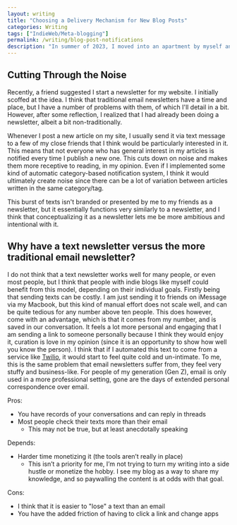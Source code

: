 ```yaml
---
layout: writing
title: "Choosing a Delivery Mechanism for New Blog Posts"
categories: Writing
tags: ["IndieWeb/Meta-blogging"]
permalink: /writing/blog-post-notifications
description: "In summer of 2023, I moved into an apartment by myself and started living alone for the first time in my life. These are my reflections and lessons learned from the first month of living alone about the pros and cons of living alone."
---
```


## Cutting Through the Noise
Recently, a friend suggested I start a newsletter for my website. I initially scoffed at the idea. I think that traditional email newsletters have a time and place, but I have a number of problems with them, of which I'll detail in a bit. However, after some reflection, I realized that I had already been doing a newsletter, albeit a bit non-traditionally.

Whenever I post a new article on my site, I usually send it via text message to a few of my close friends that I think would be particularly interested in it. This means that not everyone who has general interest in my articles is notified every time I publish a new one. This cuts down on noise and makes them more receptive to reading, in my opinion. Even if I implemented some kind of automatic category-based notification system, I think it would ultimately create noise since there can be a lot of variation between articles written in the same category/tag.

This burst of texts isn't branded or presented by me to my friends as a newsletter, but it essentially functions very similarly to a newsletter, and I think that conceptualizing it as a newsletter lets me be more ambitious and intentional with it.

## Why have a text newsletter versus the more traditional email newsletter?
I do not think that a text newsletter works well for many people, or even most people, but I think that people with indie blogs like myself could benefit from this model, depending on their individual goals. Firstly being that sending texts can be costly. I am just sending it to friends on iMessage via my Macbook, but this kind of manual effort does not scale well, and can be quite tedious for any number above ten people. This does however, come with an advantage, which is that it comes from my number, and is saved in our conversation. It feels a lot more personal and engaging that I am sending a link to someone personally because I think they would enjoy it, curation is love in my opinion (since it is an opportunity to show how well you know the person). I think that if I automated this text to come from a service like [Twilio](https://www.twilio.com/en-us), it would start to feel quite cold and un-intimate. To me, this is the same problem that email newsletters suffer from, they feel very stuffy and business-like. For people of my generation (Gen Z), email is only used in a more professional setting, gone are the days of extended personal correspondence over email.

Pros:
* You have records of your conversations and can reply in threads
* Most people check their texts more than their email
    * This may not be true, but at least anecdotally speaking

Depends:
* Harder time monetizing it (the tools aren’t really in place)
    * This isn’t a priority for me, I’m not trying to turn my writing into a side hustle or monetize the hobby. I see my blog as a way to share my knowledge, and so paywalling the content is at odds with that goal.

Cons:
* I think that it is easier to "lose" a text than an email
* You have the added friction of having to click a link and change apps